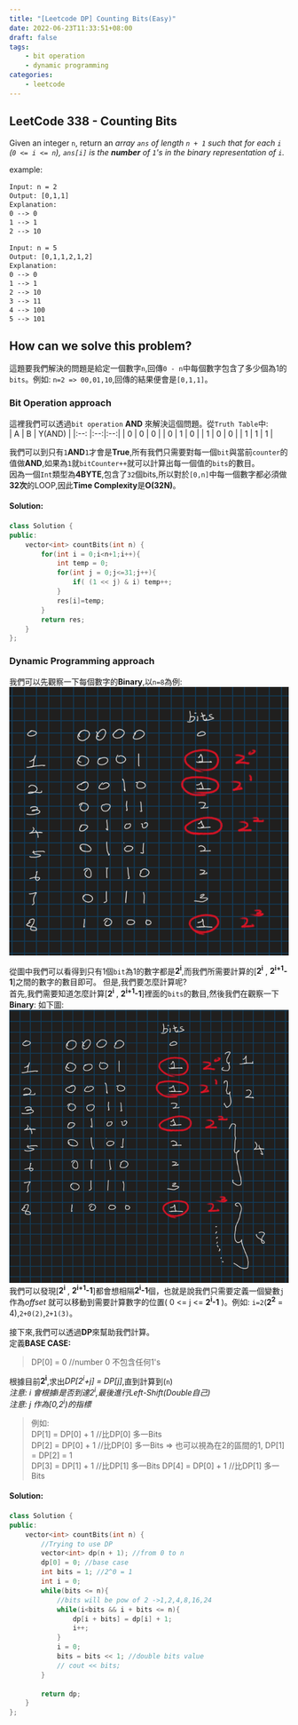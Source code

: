```yaml
---
title: "[Leetcode DP] Counting Bits(Easy)"
date: 2022-06-23T11:33:51+08:00
draft: false
tags:
    - bit operation
    - dynamic programming
categories:
    - leetcode
---
```


## LeetCode 338 - Counting Bits
Given an integer `n`, return an *array `ans` of length `n + 1` such that for each `i` (`0 <= i <= n`), `ans[i]` is the **number** of `1`'s in the binary representation of `i`.*

example: 
```
Input: n = 2
Output: [0,1,1]
Explanation:
0 --> 0
1 --> 1
2 --> 10
```
```
Input: n = 5
Output: [0,1,1,2,1,2]
Explanation:
0 --> 0
1 --> 1
2 --> 10
3 --> 11
4 --> 100
5 --> 101
```

## How can we solve this problem?
這題要我們解決的問題是給定一個數字`n`,回傳`0 - n`中每個數字包含了多少個為1的`bits`。例如: `n=2 => 00,01,10`,回傳的結果便會是`[0,1,1]`。  

### Bit Operation approach
這裡我們可以透過`bit operation` **AND** 來解決這個問題。從`Truth Table`中:  
|  A   | B  | Y(AND)  |
|:--:  |:--:|:--:|
| 0    | 0  | 0  |
| 0    | 1  | 0  |
| 1    | 0  | 0  |
| 1    | 1  | 1  |

我們可以到只有`1`**AND**`1`才會是**True**,所有我們只需要對每一個`bit`與當前`counter`的值做**AND**,如果為`1`就`bitCounter++`就可以計算出每一個值的`bits`的數目。  
因為一個`Int`類型為**4BYTE**,包含了`32`個bits,所以對於`[0,n]`中每一個數字都必須做**32次**的LOOP,因此**Time Complexity**是**O(32N)**。

#### Solution:
```c++
class Solution {
public:
    vector<int> countBits(int n) {
        for(int i = 0;i<n+1;i++){
            int temp = 0;
            for(int j = 0;j<=31;j++){
                if( (1 << j) & i) temp++;
            }
            res[i]=temp;
        }
        return res;
    }
};
```


### Dynamic Programming approach
我們可以先觀察一下每個數字的**Binary**,以`n=8`為例:
![BITS](/imgs/leetcodesHelper/338-helper-1.png) 

從圖中我們可以看得到只有1個`bit`為1的數字都是**2<sup>i</sup>**,而我們所需要計算的[**2<sup>i</sup>** , **2<sup>i+1</sup>-1**]之間的數字的數目即可。  但是,我們要怎麼計算呢?  
首先,我們需要知道怎麼計算[**2<sup>i</sup>** , **2<sup>i+1</sup>-1**]裡面的`bits`的數目,然後我們在觀察一下**Binary**: 如下圖:
![BITS](/imgs/leetcodesHelper/338-helper-2.png)
我們可以發現[**2<sup>i</sup>** , **2<sup>i+1</sup>-1**]都會想相隔**2<sup>i</sup>-1**個，也就是說我們只需要定義一個變數`j`作為*offset* 就可以移動到需要計算數字的位置( 0 <= j <= **2<sup>i</sup>-1** )。例如: `i=2`(**2<sup>2</sup>** = 4),`2+0(2)`,`2+1(3)`。

接下來,我們可以透過**DP**來幫助我們計算。  
定義**BASE CASE:**
> DP[0] = 0 //number 0 不包含任何1's

根據目前**2<sup>i</sup>**,求出*DP[2<sup>i</sup>+j] = DP[j]*,直到計算到(`n`)  
*注意: i 會根據i是否到達2<sup>i</sup>,最後進行Left-Shift(Double自己)*  
*注意: j 作為[0,2<sup>i</sup>)的指標*
> 例如:  
> DP[1] = DP[0] + 1 //比DP[0] 多一Bits  
> DP[2] = DP[0] + 1 //比DP[0] 多一Bits => 也可以視為在2的區間的1, DP[1] = DP[2] = 1  
> DP[3] = DP[1] + 1 //比DP[1] 多一Bits
> DP[4] = DP[0] + 1 //比DP[1] 多一Bits
#### Solution:
```c++
class Solution {
public:
    vector<int> countBits(int n) {
        //Trying to use DP
        vector<int> dp(n + 1); //from 0 to n
        dp[0] = 0; //base case
        int bits = 1; //2^0 = 1
        int i = 0;
        while(bits <= n){
            //bits will be pow of 2 ->1,2,4,8,16,24
            while(i<bits && i + bits <= n){
                dp[i + bits] = dp[i] + 1;
                i++;
            }
            i = 0;
            bits = bits << 1; //double bits value
            // cout << bits;
        }
        
        return dp;
    }
};
```



